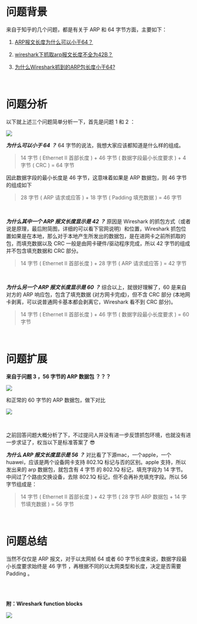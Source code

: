 # 问题背景
来自于知乎的几个问题，都是有关于 ARP 和 64 字节方面，主要如下：

1. [ARP报文长度为什么可以小于64？](https://www.zhihu.com/question/365469180)

2. [wireshark下抓取arp报文长度不全为42B？](https://www.zhihu.com/question/268902484)

3. [为什么Wireshark抓到的ARP包长度小于64?](https://www.zhihu.com/question/348389934)

<br/>

# 问题分析
以下就上述三个问题简单分析一下，首先是问题 1 和 2 ：


![](https://cdn.nlark.com/yuque/0/2021/png/2777842/1613568896725-4dcf6120-f149-4a1a-a155-b24883881d9a.png#align=left&display=inline&height=941&margin=%5Bobject%20Object%5D&originHeight=478&originWidth=720&size=0&status=done&style=none&width=1417)


_**为什么可以小于 64 ？**_
64 字节的说法，我想大家应该都知道是什么样的组成。
> 14 字节 ( Ethernet II 首部长度 ) + 46 字节 ( 数据字段最小长度要求 ) + 4 字节 ( CRC ) = 64 字节

因此数据字段的最小长度是 46 字节，这意味着如果是 ARP 数据包，则 46 字节的组成如下
> 28 字节 ( ARP 请求或应答 ) + 18 字节 ( Padding 填充数据 ) = 46 字节

<br/>

**_为什么其中一个 ARP 报文长度显示是 42 ？_**
原因是 Wireshark 的抓包方式（或者说是原理，最后附简图，详细的可以看下官网说明）和位置，Wireshark 抓包位置如果是在本地，那么对于本地产生所发出的数据包，是在进网卡之前所抓取的包，而填充数据以及 CRC 一般是由网卡硬件/驱动程序完成，所以 42 字节的组成并不包含填充数据和 CRC 部分。
> 14 字节 ( Ethernet II 首部长度 ) + 28 字节 ( ARP 请求或应答 ) = 42 字节

<br/>

**_为什么另一个 ARP 报文长度显示是 60 ？_**
综合以上，就很好理解了，60 是来自对方的 ARP 响应包，包含了填充数据 (对方网卡完成)，但不含 CRC 部分 (本地网卡剥离，可以说普通网卡基本都会剥离它，Wireshark 看不到 CRC 部分)。
> 14 字节 ( Ethernet II 首部长度 ) + 46 字节 ( 数据字段最小长度要求 )  = 60 字节

<br/>

# 问题扩展
**来自于问题 3 ，56 字节的 ARP 数据包 ？？？**

![](https://cdn.nlark.com/yuque/0/2021/png/2777842/1613572479530-ca4edc54-42f0-437c-afb8-bb699c689881.png#align=left&display=inline&height=470&margin=%5Bobject%20Object%5D&originHeight=470&originWidth=946&size=0&status=done&style=none&width=946)


和正常的 60 字节的 ARP 数据包，做下对比


![](https://cdn.nlark.com/yuque/0/2021/png/2777842/1613572658107-c107c9de-4710-450c-9342-b50f068e0cd2.png#align=left&display=inline&height=470&margin=%5Bobject%20Object%5D&originHeight=470&originWidth=946&size=0&status=done&style=none&width=946)

<br/>

之前回答问题大概分析了下，不过提问人并没有进一步反馈抓包环境，也就没有进一步求证了，权当以下是标准答案了  😎 


**_为什么 ARP 报文长度显示是 56 ？_**
对比看了下源mac，一个apple，一个huawei，应该是两个设备网卡支持 802.1Q 标记与否的区别。apple 支持，所以发出来的 arp 数据包，就包含有 4 字节 的 802.1Q 标记，填充字段为 14 字节。中间过了个路由交换设备，去除 802.1Q 标记，但不会再补充填充字段。所以 56 字节组成是：
> 14 字节 ( Ethernet II 首部长度 ) + 42 字节 ( 28 字节 ARP 数据包 + 14 字节填充数据 )  = 56 字节

<br/>

# 问题总结
当然不仅仅是 ARP 报文，对于以太网帧 64 或者 60 字节长度来说，数据字段最小长度要求始终是 46 字节 ，再根据不同的以太网类型和长度，决定是否需要 Padding 。

<br/>

<br/>

**附：Wireshark function blocks**


![](https://cdn.nlark.com/yuque/0/2021/png/2777842/1619942521448-95890353-8d68-4b41-bf03-98bcdb5b0bae.png#align=left&display=inline&height=659&margin=%5Bobject%20Object%5D&originHeight=659&originWidth=461&size=0&status=done&style=none&width=461)


